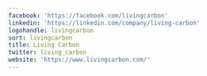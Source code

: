 ```yaml
---
facebook: 'https://facebook.com/livingcarbon'
linkedin: 'https://linkedin.com/company/living-carbon'
logohandle: livingcarbon
sort: livingcarbon
title: Living Carbon
twitter: living_carbon
website: 'https://www.livingcarbon.com/'
---
```

